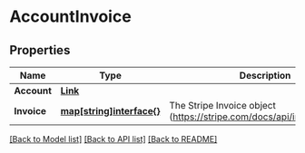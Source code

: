 # AccountInvoice

## Properties

Name | Type | Description | Notes
------------ | ------------- | ------------- | -------------
**Account** | [**Link**](Link.md) |  | [optional] 
**Invoice** | [**map[string]interface{}**](.md) | The Stripe Invoice object (https://stripe.com/docs/api/invoices/object) | [optional] 

[[Back to Model list]](../README.md#documentation-for-models) [[Back to API list]](../README.md#documentation-for-api-endpoints) [[Back to README]](../README.md)



